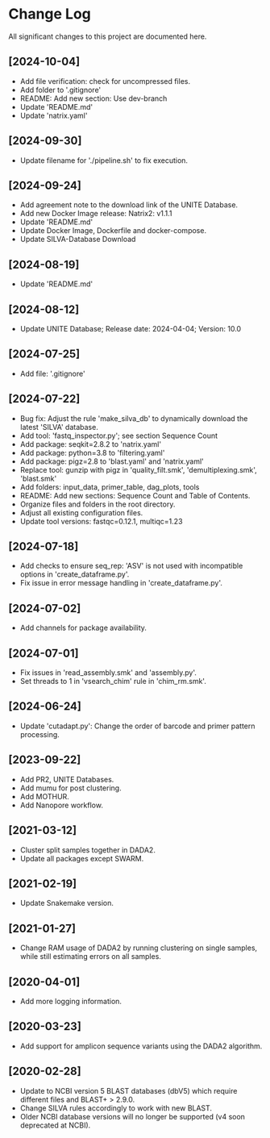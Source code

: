 # Change Log
All significant changes to this project are documented here.

## [2024-10-04]
- Add file verification: check for uncompressed files.
- Add folder to '.gitignore'
- README: Add new section: Use dev-branch
- Update 'README.md'
- Update 'natrix.yaml'

## [2024-09-30]
- Update filename for './pipeline.sh' to fix execution.

## [2024-09-24]
- Add agreement note to the download link of the UNITE Database.
- Add new Docker Image release: Natrix2: v1.1.1
- Update 'README.md'
- Update Docker Image, Dockerfile and docker-compose.
- Update SILVA-Database Download

## [2024-08-19]
- Update 'README.md'

## [2024-08-12]
- Update UNITE Database; Release date: 2024-04-04; Version: 10.0

## [2024-07-25]
- Add file: '.gitignore'

## [2024-07-22]
- Bug fix: Adjust the rule 'make_silva_db' to dynamically download the latest 'SILVA' database.
- Add tool: 'fastq_inspector.py'; see section Sequence Count
- Add package: seqkit=2.8.2 to 'natrix.yaml'
- Add package: python=3.8 to 'filtering.yaml'
- Add package: pigz=2.8 to 'blast.yaml' and 'natrix.yaml'
- Replace tool: gunzip with pigz in 'quality_filt.smk', 'demultiplexing.smk', 'blast.smk'
- Add folders: input_data, primer_table, dag_plots, tools
- README: Add new sections: Sequence Count and Table of Contents.
- Organize files and folders in the root directory.
- Adjust all existing configuration files.
- Update tool versions: fastqc=0.12.1, multiqc=1.23

## [2024-07-18]
- Add checks to ensure seq_rep: 'ASV' is not used with incompatible options in 'create_dataframe.py'.
- Fix issue in error message handling in 'create_dataframe.py'.

## [2024-07-02]
- Add channels for package availability.

## [2024-07-01]
- Fix issues in 'read_assembly.smk' and 'assembly.py'.
- Set threads to 1 in 'vsearch_chim' rule in 'chim_rm.smk'.

## [2024-06-24]
- Update 'cutadapt.py': Change the order of barcode and primer pattern processing.

## [2023-09-22]
- Add PR2, UNITE Databases.
- Add mumu for post clustering.
- Add MOTHUR.
- Add Nanopore workflow.

## [2021-03-12]
- Cluster split samples together in DADA2.
- Update all packages except SWARM.

## [2021-02-19]
- Update Snakemake version.

## [2021-01-27]
- Change RAM usage of DADA2 by running clustering on single samples, while still estimating errors on all samples.

## [2020-04-01]
- Add more logging information.

## [2020-03-23]
- Add support for amplicon sequence variants using the DADA2 algorithm.

## [2020-02-28]
- Update to NCBI version 5 BLAST databases (dbV5) which require different files and BLAST+ > 2.9.0.
- Change SILVA rules accordingly to work with new BLAST.
- Older NCBI database versions will no longer be supported (v4 soon deprecated at NCBI).